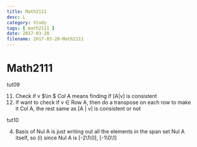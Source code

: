 ```yaml
---
title: Math2111
desc: L
category: Study
tags: [ math2111 ]
date: 2017-03-28
filename: 2017-03-28-Math2111
---
```


# Math2111

tut09

11. Check if v $\in $ Col A means finding if [A|v] is consistent
12. If want to check if v $\in$ Row A, then do a transpose on each row to make it Col A, the rest same as [A | v] is consistent or not

tut10

4. Basis of Nul A is just writing out all the elements in the span set Nul A itself, so (i) since Nul A is [-2\\1\\0], [-1\\0\\1]